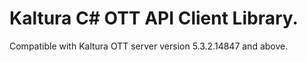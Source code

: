 # Kaltura C# OTT API Client Library.
Compatible with Kaltura OTT server version 5.3.2.14847 and above.
